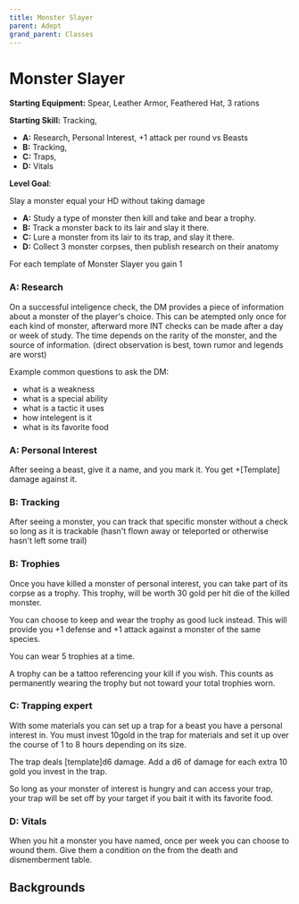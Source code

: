 ```yaml
---
title: Monster Slayer
parent: Adept
grand_parent: Classes
---
```


# Monster Slayer


**Starting Equipment:** Spear, Leather Armor, Feathered Hat, 3 rations

**Starting Skill:** Tracking, 

+ **A:** Research, Personal Interest, +1 attack per round vs Beasts
+ **B:** Tracking, 
+ **C:** Traps, 
+ **D:** Vitals 

**Level Goal**: 

Slay a monster equal your HD without taking damage

+ **A:** Study a type of monster then kill and take and bear a trophy. 
+ **B:** Track a monster back to its lair and slay it there.
+ **C:** Lure a monster from its lair to its trap, and slay it there.
+ **D:** Collect 3 monster corpses, then publish research on their anatomy

For each template of Monster Slayer you gain 1 


### A: Research 

On a successful inteligence check, the DM provides a piece of information about 
a monster of the player's choice. 
This can be atempted only once for each kind of monster, 
afterward more INT checks can be made after a
day or week of study. The time depends on the rarity of the monster, and the
source of information. (direct observation is best, town rumor and legends are
worst)

Example common questions to ask the DM:
- what is a weakness
- what is a special ability
- what is a tactic it uses 
- how intelegent is it
- what is its favorite food 

### A: Personal Interest

After seeing a beast, give it a name, and you mark it. You get +[Template]
damage against it.

### B: Tracking

After seeing a monster, you can track that specific monster without a check so
long as it is trackable (hasn't flown away or teleported or otherwise hasn't
left some trail) 

### B: Trophies 

Once you have killed a monster of personal interest, you can take part of 
its corpse as a trophy. This trophy, will be worth 30 gold per hit die of the
killed monster. 

You can choose to keep and wear the trophy as good luck instead. This will
provide you +1 defense and +1 attack against a monster of the same species. 

You can wear 5 trophies at a time. 

A trophy can be a tattoo referencing your kill if you wish. This
counts as permanently wearing the trophy but not toward your total trophies
worn. 


### C: Trapping expert

With some materials you can set up a trap for a beast you have a personal
interest in. You must invest 10gold in the trap for materials and set it up
over the course of 1 to 8 hours depending on its size. 

The trap deals [template]d6 damage. Add a d6 of damage for each extra 10 gold
you invest in the trap.

So long as your monster of interest is hungry and can access your trap,
your trap will be set off by your target if you bait it with its favorite food. 


### D: Vitals

When you hit a monster you have named, once per week you can choose to wound
them. Give them a condition on the from the death and dismemberment table. 

## Backgrounds 

